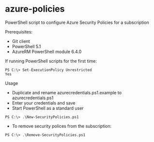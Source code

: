# azure-policies
PowerShell script to configure Azure Security Policies for a subscription

Prerequisites:
* Git client
* PowerShell 5.1
* AzureRM PowerShell module 6.4.0

If running PowerShell scripts for the first time:
```
PS C:\> Set-ExecutionPolicy Unrestricted
Yes
```
Usage
* Duplicate and rename azurecredentials.ps1.example to azurecredentials.ps1
* Enter your credentials and save
* Start PowerShell as a standard user
```
PS C:\> .\New-SecurityPolicies.ps1
```
* To remove security polices from the subscription:
```
PS C:\> .\Remove-SecurityPolicies.ps1
```
